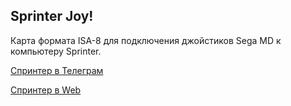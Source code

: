 Sprinter Joy!
-------------

Карта формата ISA-8 для подключения джойстиков Sega MD к компьютеру Sprinter.

[Спринтер в Телеграм](https://t.me/zx_sprinter)

[Спринтер в Web](https://www.sprinter.ru/)

